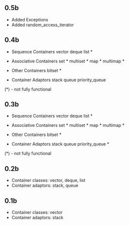 0.5b
---
- Added Exceptions
- Added random_access_iterator

0.4b
---
- Sequence Containers
    vector
    deque
    list *

- Associative Containers
    set *
    multiset *
    map *
    multimap *

- Other Containers
    bitset *

- Container Adaptors
    stack
    queue
    priority_queue

(*) - not fully functional

0.3b
---
- Sequence Containers
    vector
    deque
    list *

- Associative Containers
    set *
    multiset *
    map *
    multimap *

- Other Containers
    bitset *

- Container Adaptors
    stack
    queue
    priority_queue *

(*) - not fully functional

0.2b
---
- Container classes: vector, deque, list
- Container adaptors: stack, queue

0.1b
---
- Container classes: vector
- Container adaptors: stack